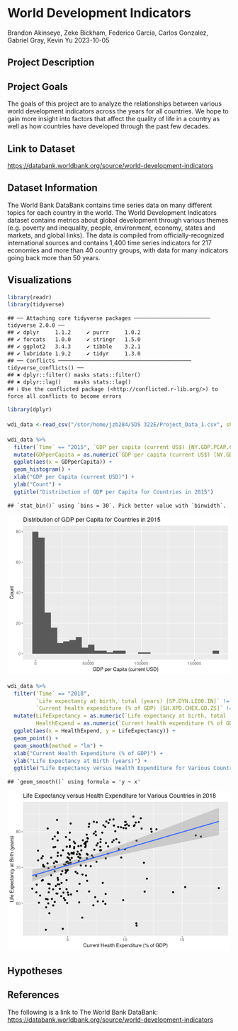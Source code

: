 World Development Indicators
================
Brandon Akinseye, Zeke Bickham, Federico Garcia, Carlos Gonzalez,
Gabriel Gray, Kevin Yu
2023-10-05

## Project Description

## Project Goals

The goals of this project are to analyze the relationships between
various world development indicators across the years for all countries.
We hope to gain more insight into factors that affect the quality of
life in a country as well as how countries have developed through the
past few decades.

## Link to Dataset

<https://databank.worldbank.org/source/world-development-indicators>

## Dataset Information

The World Bank DataBank contains time series data on many different
topics for each country in the world. The World Development Indicators
dataset contains metrics about global development through various themes
(e.g. poverty and inequality, people, environment, economy, states and
markets, and global links). The data is compiled from
officially-recognized international sources and contains 1,400 time
series indicators for 217 economies and more than 40 country groups,
with data for many indicators going back more than 50 years.

## Visualizations

``` r
library(readr)
library(tidyverse)
```

    ## ── Attaching core tidyverse packages ──────────────────────── tidyverse 2.0.0 ──
    ## ✔ dplyr     1.1.2     ✔ purrr     1.0.2
    ## ✔ forcats   1.0.0     ✔ stringr   1.5.0
    ## ✔ ggplot2   3.4.3     ✔ tibble    3.2.1
    ## ✔ lubridate 1.9.2     ✔ tidyr     1.3.0
    ## ── Conflicts ────────────────────────────────────────── tidyverse_conflicts() ──
    ## ✖ dplyr::filter() masks stats::filter()
    ## ✖ dplyr::lag()    masks stats::lag()
    ## ℹ Use the conflicted package (<http://conflicted.r-lib.org/>) to force all conflicts to become errors

``` r
library(dplyr)

wdi_data <-read_csv("/stor/home/jzb284/SDS 322E/Project_Data_1.csv", show_col_types = FALSE)

wdi_data %>%
  filter(`Time` == "2015", `GDP per capita (current US$) [NY.GDP.PCAP.CD]` != "..") %>%
  mutate(GDPperCapita = as.numeric(`GDP per capita (current US$) [NY.GDP.PCAP.CD]`)) %>%
  ggplot(aes(x = GDPperCapita)) +
  geom_histogram() +
  xlab("GDP per Capita (current USD)") +
  ylab("Count") +
  ggtitle("Distribution of GDP per Capita for Countries in 2015")
```

    ## `stat_bin()` using `bins = 30`. Pick better value with `binwidth`.

![](README_files/figure-gfm/Project_Data_1-1.png)<!-- -->

``` r
wdi_data %>%
  filter(`Time` == "2018",
         `Life expectancy at birth, total (years) [SP.DYN.LE00.IN]` != "..",
         `Current health expenditure (% of GDP) [SH.XPD.CHEX.GD.ZS]` != "..") %>%
  mutate(LifeExpectancy = as.numeric(`Life expectancy at birth, total (years) [SP.DYN.LE00.IN]`),
         HealthExpend = as.numeric(`Current health expenditure (% of GDP) [SH.XPD.CHEX.GD.ZS]`)) %>%
  ggplot(aes(x = HealthExpend, y = LifeExpectancy)) +
  geom_point() +
  geom_smooth(method = "lm") +
  xlab("Current Health Expenditure (% of GDP)") +
  ylab("Life Expectancy at Birth (years)") +
  ggtitle("Life Expectancy versus Health Expenditure for Various Countries in 2018")
```

    ## `geom_smooth()` using formula = 'y ~ x'

![](README_files/figure-gfm/Project_Data_1-2.png)<!-- -->

## Hypotheses

## References

The following is a link to The World Bank DataBank:
<https://databank.worldbank.org/source/world-development-indicators>
